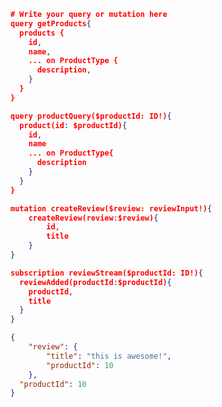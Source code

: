 ﻿```json
# Write your query or mutation here
query getProducts{
  products {
    id,
    name,
    ... on ProductType {
      description,
    }
  }
}

query productQuery($productId: ID!){
  product(id: $productId){
    id,
    name
    ... on ProductType{
      description
    }
  }
}

mutation createReview($review: reviewInput!){
    createReview(review:$review){
        id,
        title
    }
}

subscription reviewStream($productId: ID!){
  reviewAdded(productId:$productId){
    productId,
    title
  }
}
```


```json
{
    "review": {
        "title": "this is awesome!",
        "productId": 10
    },
  "productId": 10
}
```